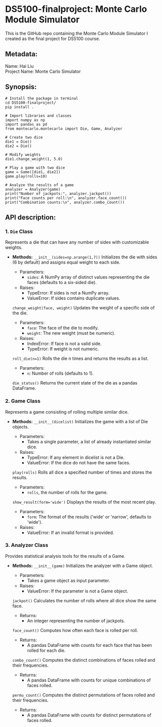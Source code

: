 # DS5100-finalproject: Monte Carlo Module Simulator
This is the GitHub repo containing the Monte Carlo Module Simulator I created as the final project for DS5100 course.


## Metadata: 
Name: Hai Liu <br />
Project Name: Monte Carlo Simulator 


## Synopsis:
```
# Install the package in terminal
cd DS5100-finalproject/
pip install .

# Import libraries and classes
import numpy as np
import pandas as pd
from montecarlo.montecarlo import Die, Game, Analyzer

# Create two dice
die1 = Die()
die2 = Die()

# Modify weights
die1.change_weight(1, 5.0)

# Play a game with two dice
game = Game([die1, die2])
game.play(rolls=10)

# Analyze the results of a game
analyzer = Analyzer(game)
print("Number of jackpots:", analyzer.jackpot())
print("Face counts per roll:\n", analyzer.face_count())
print("Combination counts:\n", analyzer.combo_count())
```


## API description: 
### 1. `Die` Class
Represents a die that can have any number of sides with customizable weights.

- **Methods:**
  `__init__(sides=np.arange(1,7))`
  Initializes the die with sides (6 by default) and assigns equal weight to each side.
    - Parameters:
         - `sides`: A NumPy array of distinct values representing the die faces (defaults to a six-sided die).
    - Raises:
         - TypeError: If sides is not a NumPy array.
         - ValueError: If sides contains duplicate values.
    
  `change_weight(face, weight)`
  Updates the weight of a specific side of the die.
    - Parameters:
         - `face`: The face of the die to modify.
         - `weight`: The new weight (must be numeric).
    - Raises:
         - IndexError: If face is not a valid side.
         - TypeError: If weight is not numeric.

  `roll_die(n=1)`
  Rolls the die n times and returns the results as a list.
    - Parameters:
         - `n`: Number of rolls (defaults to 1).
           
  `die_status()`
  Returns the current state of the die as a pandas DataFrame.

### 2. Game Class
Represents a game consisting of rolling multiple similar dice.

- **Methods:**
  `__init__(dicelist)`
  Initializes the game with a list of Die objects.
    - Parameters:
         - Takes a single parameter, a list of already instantiated similar dice.
    - Raises:
         - TypeError: If any element in dicelist is not a Die.
         - ValueError: If the dice do not have the same faces.
           
  `play(rolls)`
  Rolls all dice a specified number of times and stores the results.
    - Parameters:
         - `rolls`, the number of rolls for the game.
           
  `show_result(form='wide')`
  Displays the results of the most recent play.
    - Parameters:
         - `form`: The format of the results ('wide' or 'narrow', defaults to 'wide').
    - Raises:
         - ValueError: If an invalid format is provided.

### 3. Analyzer Class
Provides statistical analysis tools for the results of a Game.

- **Methods:**
  `__init__(game)`
  Initializes the analyzer with a Game object.
    - Parameters:
         - Takes a game object as input parameter. 
    - Raises:
         - ValueError: If the parameter is not a Game object.
           
  `jackpot()`
  Calculates the number of rolls where all dice show the same face.
    - Returns:
         - An integer representing the number of jackpots.
           
  `face_count()`
  Computes how often each face is rolled per roll.
    - Returns:
         - A pandas DataFrame with counts for each face that has been rolled for each die.
           
  `combo_count()`
  Computes the distinct combinations of faces rolled and their frequencies.
    - Returns:
         - A pandas DataFrame with counts for unique combinations of faces rolled.
           
  `permu_count()`
  Computes the distinct permutations of faces rolled and their frequencies.
    - Returns:
         - A pandas DataFrame with counts for distinct permutations of faces rolled.
